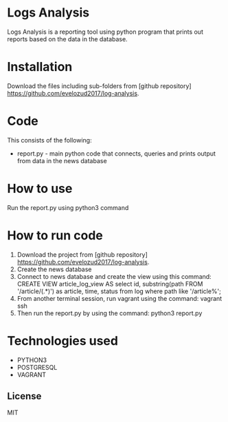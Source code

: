 # Logs Analysis
Logs Analysis is a reporting tool using python program that prints out reports based on the data in the database. 

# Installation
Download the files including sub-folders from [github repository] https://github.com/evelozud2017/log-analysis.

# Code
This consists of the following:
- report.py - main python code that connects, queries and prints output from data in the news database

# How to use
Run the report.py using python3 command

# How to run code
1. Download the project from [github repository] https://github.com/evelozud2017/log-analysis.
2. Create the news database
3. Connect to news database and create the view using this command: 
    CREATE VIEW article_log_view
    AS select id, substring(path FROM '/article/(.*)') as article, 
    time, status from log where path like '/article%';
4. From another terminal session, run vagrant using the command: vagrant ssh
5. Then run the report.py by using the command: python3 report.py

# Technologies used
- PYTHON3
- POSTGRESQL
- VAGRANT

License
----

MIT



